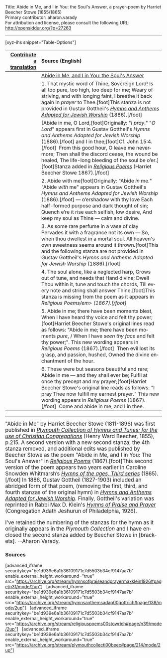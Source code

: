 <html>
<head></head>
<body>
Title: Abide in Me, and I in You: the Soul's Answer, a prayer-poem by Harriet Beecher Stowe (1855/1865)<br />
Primary contributor: aharon.varady<br />
For attribution and license, please consult the following URL: <a href="http://opensiddur.org/?p=27263">http://opensiddur.org/?p=27263</a>
<p />
<hr />

[xyz-ihs snippet="Table-Options"]<table style="margin-left: auto; margin-right: auto;" class="draggable">
<thead><tr><th id="x" style="text-align: right;"><a href="https://opensiddur.org/contributing/upload/">Contribute a translation</a></th><th style="text-align: left;">Source (English)</th></tr></thead>
<tbody>
<tr><td style="vertical-align:top;">
<div class="liturgy" lang="he">

</span></div></td>
 
<td style="vertical-align:top;">
<div class="english" lang="en">
<u>Abide in Me, and I in You: the Soul's Answer</u>
</div></td></tr>


<tr><td style="vertical-align:top;">
<div class="liturgy" lang="he">

</span></div></td>
 
<td style="vertical-align:top;">
<div class="english" lang="en">
1. That mystic word of Thine, Sovereign Lord! 
Is all too pure, too high, too deep for me; 
Weary of striving, and with longing faint, 
I breathe it back again in <em>prayer</em> to Thee.[foot]This stanza is not provided in Gustav Gottheil's <em><a href="https://opensiddur.org/compilations/hymnals/hymns-and-anthems-adapted-for-jewish-worship-by-gustav-gottheil-1886/">Hymns and Anthems Adapted for Jewish Worship</a></em> (1886).[/foot]   
</div></td></tr>


<tr><td style="vertical-align:top;">
<div class="liturgy" lang="he">

</span></div></td>
 
<td style="vertical-align:top;">
<div class="english" lang="en">
[Abide in me, O Lord,[foot]Originally: "<em>I pray</em>." "<em>O Lord</em>" appears first in Gustav Gottheil's <em>Hymns and Anthems Adapted for Jewish Worship</em> (1886).[/foot] and I in thee;[foot]Cf. John 15:4.[/foot]&nbsp; 
From this good hour, O leave me nevermore; 
Then shall the discord cease, the wound be healed, 
The life-long bleeding of the soul be o’er.][foot]Stanza added in <em><a href="https://archive.org/stream/religiouspoems00stowrich#page/n39/mode/2up">Religious Poems</a></em> (Harriet Beecher Stowe 1867).[/foot]  
</div></td></tr>


<tr><td style="vertical-align:top;">
<div class="liturgy" lang="he">

</span></div></td>
 
<td style="vertical-align:top;">
<div class="english" lang="en">
2. Abide with me[foot]Originally: "Abide <em>in</em> me." "Abide <em>with</em> me" appears in Gustav Gottheil's <em>Hymns and Anthems Adapted for Jewish Worship</em> (1886).[/foot] — o’ershadow with thy love 
Each half-formed purpose and dark thought of sin; 
Quench e’re it rise each selfish, low desire, 
And keep my soul as Thine — calm and divine. 
</div></td></tr>


<tr><td style="vertical-align:top;">
<div class="liturgy" lang="he">

</span></div></td>
 
<td style="vertical-align:top;">
<div class="english" lang="en">
3. As some rare perfume in a vase of clay 
Pervades it with a fragrance not its own — 
So, when thou dwellest in a mortal soul. 
All heaven's own sweetness seems around it thrown.[foot]This and the following stanza are not provided in Gustav Gottheil's <em>Hymns and Anthems Adapted for Jewish Worship</em> (1886).[/foot]
</div></td></tr>


<tr><td style="vertical-align:top;">
<div class="liturgy" lang="he">

</span></div></td>
 
<td style="vertical-align:top;">
<div class="english" lang="en">
4. The soul alone, like a neglected harp, 
Grows out of tune, and needs that Hand divine; 
Dwell Thou within it, tune and touch the chords, 
Till every note and string shall answer Thine.[foot]This stanza is missing from the poem as it appears in <em>Religious Poems/em> (1867).[/foot]  
</div></td></tr>


<tr><td style="vertical-align:top;">
<div class="liturgy" lang="he">

</span></div></td>
 
<td style="vertical-align:top;">
<div class="english" lang="en">
5. Abide in me; there have been moments blest,
When I have heard thy voice and felt thy power;[foot]Harriet Beecher Stowe's original lines read as follows: "Abide in me; there have been moments <em>pure</em>, / When I have <em>seen thy face</em> and felt thy power;". This new wording appears in <em>Religious Poems</em> (1867).[/foot]&nbsp;
Then evil lost its grasp, and passion, hushed, 
Owned the divine enchantment of the hour. 
</div></td></tr>


<tr><td style="vertical-align:top;">
<div class="liturgy" lang="he">

</span></div></td>
 
<td style="vertical-align:top;">
<div class="english" lang="en">
6. These were but seasons beautiful and rare; 
Abide in me — and they shall ever be; 
Fulfil at once thy precept and my prayer;[foot]Harriet Beecher Stowe's original line reads as follows: "I pray Thee now fulfill my earnest prayer." This new wording appears in <em>Religious Poems</em> (1867).[/foot]&nbsp;
Come and abide in me, and I in thee. 
</div></td></tr>
</tbody></table>

<hr />

<div class="english" lang="en" style="font-size: 1.2em;">
"Abide in Me" by Harriet Beecher Stowe (1811-1896) was first published in <em><a href="https://archive.org/stream/plymouthcollecti00beec">Plymouth Collection of Hymns and Tunes; for the use of Christian Congregations</a></em> (Henry Ward Beecher, 1855), p.215. A second version with a new second stanza, the 4th stanza removed, and additional edits was published by Beecher Stowe as the poem "Abide in Me, and I in You: The Soul's Answer" in <em><a href="https://archive.org/stream/religiouspoems00stowrich#page/n39/mode/2up">Religious Poems</a></em> (1867).[foot]This second version of the poem appears two years earlier in Caroline Snowden Whitmarsh’s <em><a href="https://archive.org/details/hymnsofagesthird00whit/page/92">Hymns of the ages, Third series</a></em> (1865).[/foot] In 1886, Gustav Gottheil (1827-1903) included an abridged form of that poem, (removing the first, third, and fourth stanzas of the original hymn) in <em><a href="https://opensiddur.org/compilations/hymnals/hymns-and-anthems-adapted-for-jewish-worship-by-gustav-gottheil-1886/">Hymns and Anthems Adapted for Jewish Worship</a></em>. Finally, Gottheil's variation was reprinted in Rabbi Max D. Klein's <em><a href="https://opensiddur.org/compilations/hymnals/hymns-of-praise-and-prayer-by-rabbi-max-klein-for-congregation-adath-jeshurun-philadelphia-1926/">Hymns of Praise and Prayer</a></em> (Congregation Adath Jeshurun of Philadelphia, 1926). 

I've retained the numbering of the stanzas for the hymn as it originally appears in the <em>Plymouth Collection</em> and I have enclosed the second stanza added by Beecher Stowe in [brackets]. --Aharon Varady.
</div>

<h3>Sources</h3>

[advanced_iframe securitykey="be1d939e6a1b36109171c7d5503b34cf9147aa7b" enable_external_height_workaround="true" src="https://archive.org/stream/hymnsofpraiseandprayermaxklein1926#page/n31/mode/2up"]
&nbsp;
[advanced_iframe securitykey="be1d939e6a1b36109171c7d5503b34cf9147aa7b" enable_external_height_workaround="true" src="https://archive.org/stream/hymnsanthemsadap00gottrich#page/138/mode/2up"]
&nbsp;
[advanced_iframe securitykey="be1d939e6a1b36109171c7d5503b34cf9147aa7b" enable_external_height_workaround="true" src="https://archive.org/stream/religiouspoems00stowrich#page/n39/mode/2up"]
&nbsp;
[advanced_iframe securitykey="be1d939e6a1b36109171c7d5503b34cf9147aa7b" enable_external_height_workaround="true" src="https://archive.org/stream/plymouthcollecti00beec#page/214/mode/2up"]
</body>
</html>